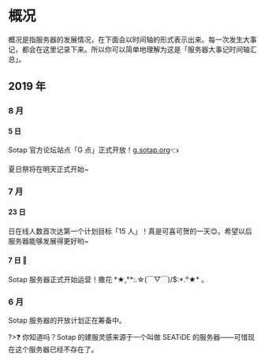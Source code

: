 # 概况

概况是指服务器的发展情况，在下面会以时间轴的形式表示出来。每一次发生大事记，都会在这里记录下来。所以你可以简单地理解为这是「服务器大事记时间轴汇总」。

## 2019 年

### 8 月

#### 5 日

Sotap 官方论坛站点「G 点」正式开放！[g.sotap.org](//g.sotap.org)👈

夏日祭将在明天正式开始~

### 7 月

#### 23 日

日在线人数首次达第一个计划目标「15 人」！真是可喜可贺的一天😊。希望以后服务器能够发展得更好哟~

#### 7 日 🎉

Sotap 服务器正式开始运营！撒花 \*★,°\*:.☆(￣▽￣)/$:\*.°★\* 。

### 6 月

Sotap 服务器的开放计划正在筹备中。

?>❓ 你知道吗？Sotap 的建服灵感来源于一个叫做 SEATiDE 的服务器——可惜现在这个服务器已经不存在了。